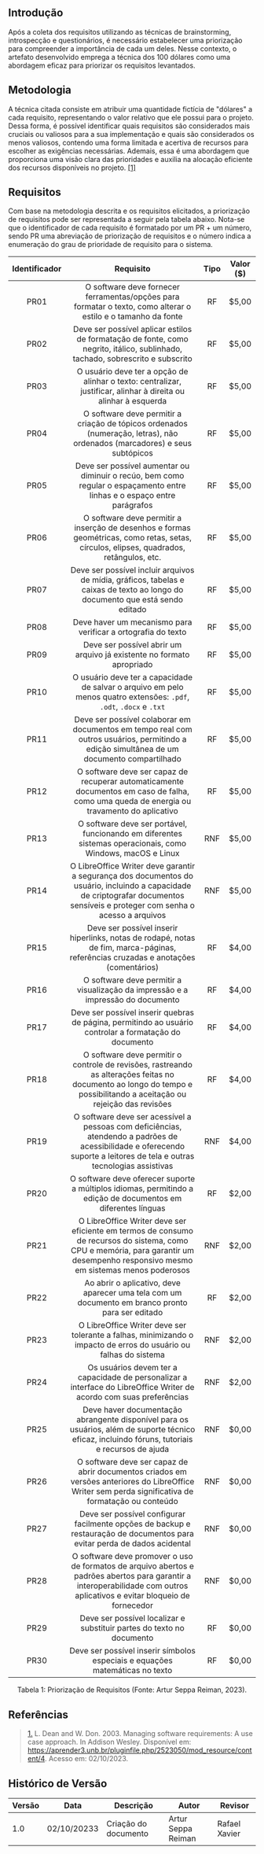 ## Introdução

Após a coleta dos requisitos utilizando as técnicas de brainstorming, introspecção e questionários, é necessário estabelecer uma priorização para compreender a importância de cada um deles. Nesse contexto, o artefato desenvolvido emprega a técnica dos 100 dólares como uma abordagem eficaz para priorizar os requisitos levantados.

## Metodologia

A técnica citada consiste em atribuir uma quantidade fictícia de "dólares" a cada requisito, representando o valor relativo que ele possui para o projeto. Dessa forma, é possível identificar quais requisitos são considerados mais cruciais ou valiosos para a sua implementação e quais são considerados os menos valiosos, contendo uma forma limitada e acertiva de recursos para escolher as exigências necessárias. Ademais, essa é uma abordagem que proporciona uma visão clara das prioridades e auxilia na alocação eficiente dos recursos disponíveis no projeto. [[1]](#RP1)

## Requisitos

Com base na metodologia descrita e os requisitos elicitados, a priorização de requisitos pode ser representada a seguir pela tabela abaixo. Nota-se que o identificador de cada requisito é formatado por um PR + um número, sendo PR uma abreviação de priorização de requisitos e o número indica a enumeração do grau de prioridade de requisito para o sistema.

| Identificador | Requisito | Tipo | Valor ($) |
| :-: | :-: | :-: | :-: |
| PR01 | O software deve fornecer ferramentas/opções para formatar o texto, como alterar o estilo e o tamanho da fonte | RF | $5,00 |
| PR02 | Deve ser possível aplicar estilos de formatação de fonte, como negrito, itálico, sublinhado, tachado, sobrescrito e subscrito | RF | $5,00 |
| PR03 | O usuário deve ter a opção de alinhar o texto: centralizar, justificar, alinhar à direita ou alinhar à esquerda | RF | $5,00 |
| PR04 | O software deve permitir a criação de tópicos ordenados (numeração, letras), não ordenados (marcadores) e seus subtópicos | RF | $5,00 |
| PR05 | Deve ser possível aumentar ou diminuir o recúo, bem como regular o espaçamento entre linhas e o espaço entre parágrafos | RF |  $5,00 |
| PR06 | O software deve permitir a inserção de desenhos e formas geométricas, como retas, setas, círculos, elipses, quadrados, retângulos, etc. | RF | $5,00 |
| PR07 | Deve ser possível incluir arquivos de mídia, gráficos, tabelas e caixas de texto ao longo do documento que está sendo editado | RF | $5,00 |
| PR08 | Deve haver um mecanismo para verificar a ortografia do texto | RF | $5,00 |
| PR09 | Deve ser possível abrir um arquivo já existente no formato apropriado | RF | $5,00 |
| PR10 | O usuário deve ter a capacidade de salvar o arquivo em pelo menos quatro extensões: `.pdf`, `.odt`, `.docx` e `.txt` | RF | $5,00 |
| PR11 | Deve ser possível colaborar em documentos em tempo real com outros usuários, permitindo a edição simultânea de um documento compartilhado | RF |  $5,00 |
| PR12 | O software deve ser capaz de recuperar automaticamente documentos em caso de falha, como uma queda de energia ou travamento do aplicativo | RF |  $5,00 |
| PR13 | O software deve ser portável, funcionando em diferentes sistemas operacionais, como Windows, macOS e Linux | RNF |  $5,00 |
| PR14 | O LibreOffice Writer deve garantir a segurança dos documentos do usuário, incluindo a capacidade de criptografar documentos sensíveis e proteger com senha o acesso a arquivos | RNF | $5,00 |
| PR15 | Deve ser possível inserir hiperlinks, notas de rodapé, notas de fim, marca-páginas, referências cruzadas e anotações (comentários) | RF | $4,00 |
| PR16 | O software deve permitir a visualização da impressão e a impressão do documento | RF | $4,00 |
| PR17 | Deve ser possível inserir quebras de página, permitindo ao usuário controlar a formatação do documento | RF |  $4,00 |
| PR18 | O software deve permitir o controle de revisões, rastreando as alterações feitas no documento ao longo do tempo e possibilitando a aceitação ou rejeição das revisões | RF |  $4,00 |
| PR19 | O software deve ser acessível a pessoas com deficiências, atendendo a padrões de acessibilidade e oferecendo suporte a leitores de tela e outras tecnologias assistivas | RNF | $4,00 |
| PR20 | O software deve oferecer suporte a múltiplos idiomas, permitindo a edição de documentos em diferentes línguas | RF |  $2,00 |
| PR21 | O LibreOffice Writer deve ser eficiente em termos de consumo de recursos do sistema, como CPU e memória, para garantir um desempenho responsivo mesmo em sistemas menos poderosos | RNF | $2,00 |
| PR22 | Ao abrir o aplicativo, deve aparecer uma tela com um documento em branco pronto para ser editado | RF  | $2,00 |
| PR23 | O LibreOffice Writer deve ser tolerante a falhas, minimizando o impacto de erros do usuário ou falhas do sistema | RNF | $2,00 |
| PR24 | Os usuários devem ter a capacidade de personalizar a interface do LibreOffice Writer de acordo com suas preferências | RNF | $2,00 |
| PR25 | Deve haver documentação abrangente disponível para os usuários, além de suporte técnico eficaz, incluindo fóruns, tutoriais e recursos de ajuda | RNF | $0,00 |
| PR26 | O software deve ser capaz de abrir documentos criados em versões anteriores do LibreOffice Writer sem perda significativa de formatação ou conteúdo | RNF | $0,00 |
| PR27 | Deve ser possível configurar facilmente opções de backup e restauração de documentos para evitar perda de dados acidental | RNF | $0,00 |
| PR28 | O software deve promover o uso de formatos de arquivo abertos e padrões abertos para garantir a interoperabilidade com outros aplicativos e evitar bloqueio de fornecedor | RNF | $0,00 |
| PR29 | Deve ser possível localizar e substituir partes do texto no documento | RF | $0,00 |
| PR30 | Deve ser possível inserir símbolos especiais e equações matemáticas no texto | RF |  $0,00 |

<div style="text-align: center">
<p> Tabela 1: Priorização de Requisitos (Fonte: Artur Seppa Reiman, 2023).</p>
</div>

## Referências

> <a id="RP1" href="#TEC1">1.</a> L. Dean and W. Don. 2003. Managing software requirements: A use case approach. In Addison Wesley. Disponível em: https://aprender3.unb.br/pluginfile.php/2523050/mod_resource/content/4. Acesso em: 02/10/2023.


## Histórico de Versão

| Versão  | Data       | Descrição                  | Autor                    | Revisor   |
|---------|------------|----------------------------|-------------|-----------|
| 1.0     | 02/10/20233 | Criação do documento | Artur Seppa Reiman | Rafael Xavier |
